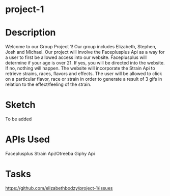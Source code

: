 # project-1 


# Description 
Welcome to our Group Project 1! Our group includes Elizabeth, Stephen, Josh and Michael. Our project will involve the Faceplusplus Api as a way for a user to first be allowed access into our website. Faceplusplus will determine if your age is over 21. If yes, you will be directed into the website. If no, nothing will happen. The website will incorporate the Strain Api to retrieve strains, races, flavors and effects. The user will be allowed to click on a particular flavor, race or strain in order to generate a result of 3 gifs in relation to the effect/feeling of the strain.

# Sketch
To be added

# APIs Used
Faceplusplus
Strain Api/Otreeba
Giphy Api

# Tasks 
https://github.com/elizabethbodzy/project-1/issues
